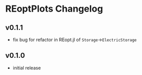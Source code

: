 # REoptPlots Changelog

## v0.1.1
- fix bug for refactor in REopt.jl of `Storage`->`ElectricStorage`

## v0.1.0
- initial release
